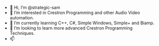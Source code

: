 - 👋 Hi, I’m @strategic-sam
- 👀 I’m interested in Crestron Programming and other Audio Video automation.
- 🌱 I’m currently learning C++, C#, Simple Windows, Simple+ and Biamp.
- 💞️ I’m looking to learn more advanced Crestron Programming Techniques. 
- 📫 

<!---
strategic-sam/strategic-sam is a ✨ special ✨ repository because its `README.md` (this file) appears on your GitHub profile.
You can click the Preview link to take a look at your changes.
--->

